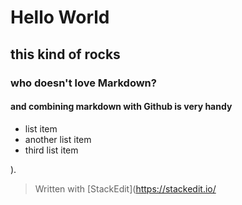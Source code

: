
# Hello World
## this kind of rocks
### who doesn't love Markdown?
#### and combining markdown with Github is very handy

  - list item
  - another list item
  - third list item

).
<!--stackedit_data:
eyJoaXN0b3J5IjpbLTEyNTA2MDUzMzVdfQ==
-->

> Written with [StackEdit](https://stackedit.io/
<!--stackedit_data:
eyJoaXN0b3J5IjpbOTQ2OTg4MTkzXX0=
-->